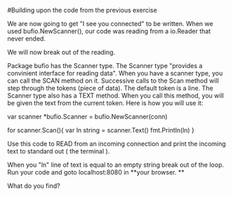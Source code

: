 #Building upon the code from the previous exercise

We are now going to get "I see you connected" to be written.
When we used bufio.NewScanner(), our code was reading from a io.Reader that never ended. 

We will now break out of the reading. 

Package bufio has the Scanner type. The Scanner type "provides a convinient interface for reading data". When you have a scanner type, you can call the SCAN method on it. Successive calls to the Scan method will step through the tokens (piece of data). The default token is a line. The Scanner type also has a TEXT method. When you call this method, you will be given the text from the current token. Here is how you will use it:

var scanner *bufio.Scanner = bufio.NewScanner(conn)

for scanner.Scan(){
    var ln string = scanner.Text()
    fmt.Println(ln)
}

Use this code to READ from an incoming connection and print the incoming text to standard out ( the terminal ).

When you "ln" line of text is equal to an empty string break out of the loop.
Run your code and goto localhost:8080 in **your browser. **

What do you find?